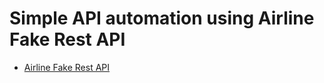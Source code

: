 # Simple API automation using Airline Fake Rest API

- [Airline Fake Rest API](https://instantwebtools.net/fake-rest-api)
